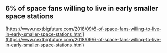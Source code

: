 ## 6% of space fans willing to live in early smaller space stations
  
  [https://www.nextbigfuture.com/2018/09/6-of-space-fans-willing-to-live-in-early-smaller-space-stations.html](https://www.nextbigfuture.com/2018/09/6-of-space-fans-willing-to-live-in-early-smaller-space-stations.html)